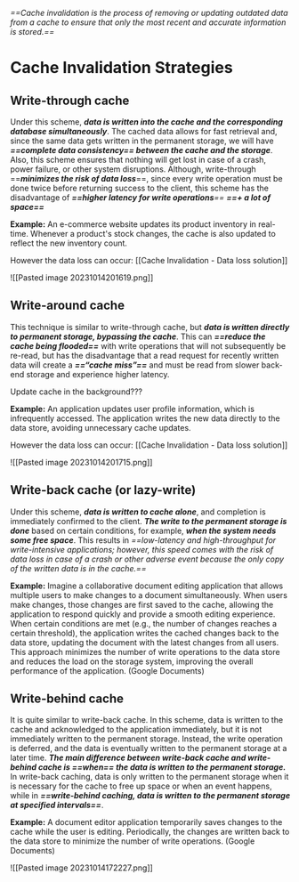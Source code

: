*==Cache invalidation is the process of removing or updating outdated data from a cache to ensure that only the most recent and accurate information is stored.==*

# Cache Invalidation Strategies

## Write-through cache

Under this scheme, ***data is written into the cache and the corresponding database simultaneously***. The cached data allows for fast retrieval and, since the same data gets written in the permanent storage, we will have ***==complete data consistency== between the cache and the storage***. Also, this scheme ensures that nothing will get lost in case of a crash, power failure, or other system disruptions. Although, write-through ==***minimizes the risk of data loss***==, since every write operation must be done twice before returning success to the client, this scheme has the disadvantage of ***==higher latency for write operations**==* ***==+ a lot of space==***

**Example:** An e-commerce website updates its product inventory in real-time. Whenever a product's stock changes, the cache is also updated to reflect the new inventory count.

However the data loss can occur: [[Cache Invalidation - Data loss solution]]

![[Pasted image 20231014201619.png]]

## Write-around cache

This technique is similar to write-through cache, but ***data is written directly to permanent storage, bypassing the cache***. This can ***==reduce the cache being flooded==*** with write operations that will not subsequently be re-read, but has the disadvantage that a read request for recently written data will create a ***==“cache miss”==*** and must be read from slower back-end storage and experience higher latency.

Update cache in the background???

**Example:** An application updates user profile information, which is infrequently accessed. The application writes the new data directly to the data store, avoiding unnecessary cache updates.

However the data loss can occur: [[Cache Invalidation - Data loss solution]]

![[Pasted image 20231014201715.png]]

## Write-back cache (or lazy-write)

Under this scheme, ***data is written to cache alone***, and completion is immediately confirmed to the client. ***The write to the permanent storage is done*** based on certain conditions, for example, ***when the system needs some free space***. This results in *==low-latency and high-throughput for write-intensive applications; however, this speed comes with the risk of data loss in case of a crash or other adverse event because the only copy of the written data is in the cache.==*

**Example:** Imagine a collaborative document editing application that allows multiple users to make changes to a document simultaneously. When users make changes, those changes are first saved to the cache, allowing the application to respond quickly and provide a smooth editing experience. When certain conditions are met (e.g., the number of changes reaches a certain threshold), the application writes the cached changes back to the data store, updating the document with the latest changes from all users. This approach minimizes the number of write operations to the data store and reduces the load on the storage system, improving the overall performance of the application. (Google Documents)

## Write-behind cache

It is quite similar to write-back cache. In this scheme, data is written to the cache and acknowledged to the application immediately, but it is not immediately written to the permanent storage. Instead, the write operation is deferred, and the data is eventually written to the permanent storage at a later time. ***The main difference between write-back cache and write-behind cache is ==when== the data is written to the permanent storage.*** In write-back caching, data is only written to the permanent storage when it is necessary for the cache to free up space or when an event happens, while in ***==write-behind caching, data is written to the permanent storage at specified intervals==***.

**Example:** A document editor application temporarily saves changes to the cache while the user is editing. Periodically, the changes are written back to the data store to minimize the number of write operations. (Google Documents)

![[Pasted image 20231014172227.png]]




